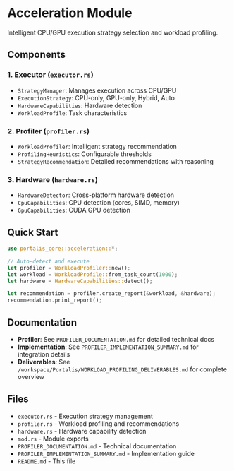 # Acceleration Module

Intelligent CPU/GPU execution strategy selection and workload profiling.

## Components

### 1. Executor (`executor.rs`)
- `StrategyManager`: Manages execution across CPU/GPU
- `ExecutionStrategy`: CPU-only, GPU-only, Hybrid, Auto
- `HardwareCapabilities`: Hardware detection
- `WorkloadProfile`: Task characteristics

### 2. Profiler (`profiler.rs`)
- `WorkloadProfiler`: Intelligent strategy recommendation
- `ProfilingHeuristics`: Configurable thresholds
- `StrategyRecommendation`: Detailed recommendations with reasoning

### 3. Hardware (`hardware.rs`)
- `HardwareDetector`: Cross-platform hardware detection
- `CpuCapabilities`: CPU detection (cores, SIMD, memory)
- `GpuCapabilities`: CUDA GPU detection

## Quick Start

```rust
use portalis_core::acceleration::*;

// Auto-detect and execute
let profiler = WorkloadProfiler::new();
let workload = WorkloadProfile::from_task_count(1000);
let hardware = HardwareCapabilities::detect();

let recommendation = profiler.create_report(&workload, &hardware);
recommendation.print_report();
```

## Documentation

- **Profiler**: See `PROFILER_DOCUMENTATION.md` for detailed technical docs
- **Implementation**: See `PROFILER_IMPLEMENTATION_SUMMARY.md` for integration details
- **Deliverables**: See `/workspace/Portalis/WORKLOAD_PROFILING_DELIVERABLES.md` for complete overview

## Files

- `executor.rs` - Execution strategy management
- `profiler.rs` - Workload profiling and recommendations  
- `hardware.rs` - Hardware capability detection
- `mod.rs` - Module exports
- `PROFILER_DOCUMENTATION.md` - Technical documentation
- `PROFILER_IMPLEMENTATION_SUMMARY.md` - Implementation guide
- `README.md` - This file
